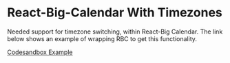 # React-Big-Calendar With Timezones

Needed support for timezone switching, within React-Big Calendar. The link below shows an example of wrapping RBC to get this functionality.

[Codesandbox Example](https://codesandbox.io/s/github/cutterbl/react-big-calendar-with-timezones/tree/master/?fontsize=14)
